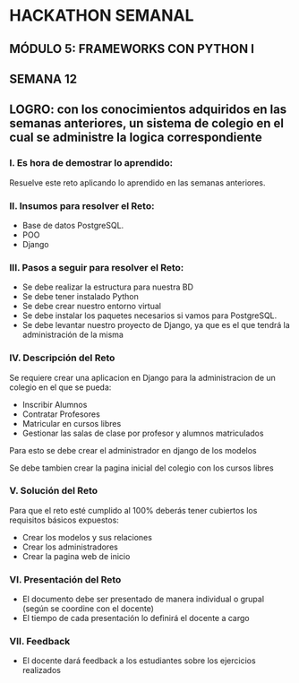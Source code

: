 # HACKATHON SEMANAL

## MÓDULO 5: FRAMEWORKS CON PYTHON I

## SEMANA 12
## LOGRO: con los conocimientos adquiridos en las semanas anteriores, un sistema de colegio en el cual se administre la logica correspondiente 

### I.	Es hora de demostrar lo aprendido:
Resuelve este reto aplicando lo aprendido en las semanas anteriores.  

### II.	Insumos para resolver el Reto:
- Base de datos PostgreSQL.
- POO
- Django

### III.	Pasos a seguir para resolver el Reto:

- Se debe realizar la estructura para nuestra BD
- Se debe tener instalado Python
- Se debe crear nuestro entorno virtual
- Se debe instalar los paquetes necesarios si vamos para PostgreSQL.
- Se debe levantar nuestro proyecto de Django, ya que es el que tendrá la administración de la misma

### IV.	Descripción del Reto

Se requiere crear una aplicacion en Django para la administracion de un colegio en el que se pueda:
- Inscribir Alumnos
- Contratar Profesores
- Matricular en cursos libres
- Gestionar las salas de clase por profesor y alumnos matriculados

Para esto se debe crear el administrador en django de los modelos 

Se debe tambien crear la pagina inicial del colegio con los cursos libres


### V.	Solución del Reto
Para que el reto esté cumplido al 100% deberás tener cubiertos los requisitos básicos expuestos:

-   Crear los modelos y sus relaciones
-   Crear los administradores
-   Crear la pagina web de inicio

### VI.	Presentación del Reto
- El documento debe ser presentado de manera individual o grupal (según se coordine con el docente)
- El tiempo de cada presentación lo definirá el docente a cargo

### VII.	Feedback
- El docente dará feedback a los estudiantes sobre los ejercicios realizados